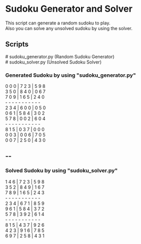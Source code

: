 # Sudoku Generator and Solver

This script can generate a random sudoku to play.  
Also you can solve any unsolved sudoku by using the solver.

## Scripts
\# sudoku_generator.py (Random Sudoku Generator)  
\# sudoku_solver.py (Unsolved Sudoku Solver)

### Generated Sudoku by using "sudoku_generator.py"

0 0 0 | 7 2 3 | 5 9 8  
3 5 0 | 8 4 0 | 0 6 7  
7 0 9 | 1 6 5 | 2 4 0  
\- \- \- \- \- \- \- \- \- \- \-  
2 3 4 | 6 0 0 | 0 5 0  
0 6 1 | 5 8 4 | 3 0 2  
5 7 8 | 0 0 2 | 6 0 4  
\- \- \- \- \- \- \- \- \- \- \-  
8 1 5 | 0 3 7 | 0 0 0  
0 0 3 | 0 0 6 | 7 0 5  
0 0 7 | 2 5 0 | 4 3 0  

--
---
### Solved Sudoku by using "sudoku_solver.py"

1 4 6 | 7 2 3 | 5 9 8  
3 5 2 | 8 4 9 | 1 6 7  
7 8 9 | 1 6 5 | 2 4 3  
\- \- \- \- \- \- \- \- \- \- \-  
2 3 4 | 6 7 1 | 8 5 9  
9 6 1 | 5 8 4 | 3 7 2  
5 7 8 | 3 9 2 | 6 1 4  
\- \- \- \- \- \- \- \- \- \- \-  
8 1 5 | 4 3 7 | 9 2 6  
4 2 3 | 9 1 6 | 7 8 5  
6 9 7 | 2 5 8 | 4 3 1